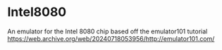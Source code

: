 # Intel8080
An emulator for the Intel 8080 chip based off the emulator101 tutorial
https://web.archive.org/web/20240718053956/http://emulator101.com/
